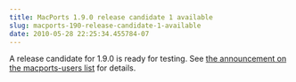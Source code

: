 ```yaml
---
title: MacPorts 1.9.0 release candidate 1 available
slug: macports-190-release-candidate-1-available
date: 2010-05-28 22:25:34.455784-07
---
```


A release candidate for 1.9.0 is ready for testing. See [the announcement on the macports-users list](https://lists.macosforge.org/pipermail/macports-users/2010-May/020310.html) for details.
